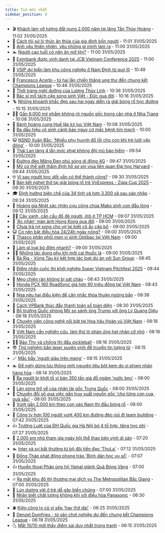 ```yaml
---
title: Tim mới nhất
sidebar_position: 9
---
```


<!-- vnexpress-tin-moi-nhat:START -->
- 🎬 [Khách làm vỡ tượng đất nung 2.000 năm tại lăng Tần Thủy Hoàng](https://vnexpress.net/khach-lam-vo-tuong-dat-nung-2-000-nam-tai-lang-tan-thuy-hoang-4892889.html) - 11:02 31/05/2025
- 🐎 [Cách tôi xử lý thức ăn thừa của gia đình bốn người](https://vnexpress.net/thuc-an-thua-rac-thuc-pham-cach-nha-toi-xu-ly-4892807.html) - 11:01 31/05/2025
- 🦍 [Anh yêu thiên nhiên, yêu những gì mình làm ra](https://vnexpress.net/anh-yeu-thien-nhien-yeu-nhung-gi-minh-lam-ra-4892094.html) - 11:00 31/05/2025
- 🏊 [Người cao tuổi có nên ăn mỡ lợn?](https://vnexpress.net/nguoi-cao-tuoi-co-nen-an-mo-lon-4887394.html) - 11:00 31/05/2025
- 🎊 [Eximbank được vinh danh tại JCB Vietnam Conference 2025](https://vnexpress.net/eximbank-duoc-vinh-danh-tai-jcb-vietnam-conference-2025-4892890.html) - 11:00 31/05/2025
- 🎃 [VSIP dự kiến làm khu công nghiệp ở Nam Định từ quý III](https://vnexpress.net/vsip-du-kien-lam-khu-cong-nghiep-o-nam-dinh-tu-quy-iii-4892809.html) - 10:49 31/05/2025
- 🧰 [Francesco Acerbi – từ hai lần chiến thắng ung thư đến chung kết Champions League](https://vnexpress.net/francesco-acerbi-tu-hai-lan-chien-thang-ung-thu-den-chung-ket-champions-league-4892884.html) - 10:46 31/05/2025
- 🔭 [Thời trang nghỉ dưỡng của Lương Thùy Linh](https://vnexpress.net/thoi-trang-nghi-duong-cua-luong-thuy-linh-4892657.html) - 10:36 31/05/2025
- 🫶 [Bác sĩ mổ tách cặp song sinh Việt - Đức qua đời](https://vnexpress.net/bac-si-mo-tach-cap-song-sinh-viet-duc-qua-doi-4892882.html) - 10:16 31/05/2025
- 🪜 [Những khoảnh khắc đẹp sau hai ngày diễn ra giải bóng rổ học đường](https://vnexpress.net/nhung-khoanh-khac-dep-sau-hai-ngay-dien-ra-giai-bong-ro-hoc-duong-4892886.html) - 10:15 31/05/2025
- 👨‍🏫 [Gần 6.000 mỹ phẩm không rõ nguồn gốc trong căn nhà ở Nha Trang](https://vnexpress.net/gan-6-000-my-pham-khong-ro-nguon-goc-trong-can-nha-o-nha-trang-4892865.html) - 10:08 31/05/2025
- 🎊 [Bánh hoàng cung Huế lập kỷ lục Việt Nam](https://vnexpress.net/banh-hoang-cung-hue-lap-ky-luc-viet-nam-4892827.html) - 10:08 31/05/2025
- 🎊 [Ba dấu hiệu vô sinh cảnh báo nguy cơ mắc bệnh tim mạch](https://vnexpress.net/ba-dau-hieu-vo-sinh-canh-bao-nguy-co-mac-benh-tim-mach-4892840.html) - 10:00 31/05/2025
- 😺 [NSND Xuân Bắc: &#39;Nhiều phụ huynh đổ lỗi cho con khi trẻ lười vận động&#39;](https://vnexpress.net/nsnd-xuan-bac-nhieu-phu-huynh-do-loi-cho-con-khi-tre-luoi-van-dong-4892708.html) - 10:00 31/05/2025
- 🐘 [Thái Lan tăng 4 lần mức phạt không đội mũ bảo hiểm](https://vnexpress.net/thai-lan-tang-4-lan-muc-phat-khong-doi-mu-bao-hiem-4892863.html) - 09:54 31/05/2025
- 🌁 [Đường đèo Măng Đen phủ sóng di động 4G](https://vnexpress.net/duong-deo-mang-den-phu-song-di-dong-4g-4892817.html) - 09:47 31/05/2025
- 🐲 [Mỹ có thể siết thẩm định hồ sơ xin visa liên quan Đại học Harvard](https://vnexpress.net/my-co-the-siet-tham-dinh-ho-so-xin-visa-lien-quan-dai-hoc-harvard-4892841.html) - 09:44 31/05/2025
- 🤓 [Vì sao người học dốt vẫn có thể thành công?](https://vnexpress.net/vi-sao-nguoi-hoc-dot-van-co-the-thanh-cong-4607781.html) - 09:30 31/05/2025
- 💪 [Bán kết nghẹt thở tại giải bóng rổ trẻ VnExpress - Ziaja Cup 2025](https://vnexpress.net/ban-ket-nghet-tho-tai-giai-bong-ro-tre-vnexpress-ziaja-cup-2025-4892871.html) - 09:30 31/05/2025
- 🎓 [Định hướng biên chế của 34 tỉnh và hơn 3.300 xã sau sáp nhập](https://vnexpress.net/dinh-huong-bien-che-cua-34-tinh-va-hon-3-300-xa-sau-sap-nhap-4892854.html) - 09:24 31/05/2025
- 🫣 [Hoàng gia Nhật xác nhận cựu công chúa Mako sinh con đầu lòng](https://vnexpress.net/hoang-gia-nhat-xac-nhan-cuu-cong-chua-mako-sinh-con-dau-long-4892835.html) - 09:12 31/05/2025
- 🧑‍💻 [Cây xanh, cần cẩu đổ đè người, ôtô ở TP HCM](https://vnexpress.net/cay-xanh-can-cau-do-de-nguoi-oto-o-tp-hcm-4892850.html) - 09:07 31/05/2025
- 🐲 [&#39;Ác nhân&#39; màn ảnh Hong Kong qua đời](https://vnexpress.net/ac-nhan-man-anh-hong-kong-qua-doi-4892830.html) - 09:00 31/05/2025
- 🌝 [Chưa trả nợ xong cho vợ lại biết cô ấy cặp bồ](https://vnexpress.net/chua-tra-no-xong-cho-vo-lai-biet-co-ay-cap-bo-4892691.html) - 09:00 31/05/2025
- 😺 [Có nên bật điều hòa 24/24h ngày nóng?](https://vnexpress.net/co-nen-bat-dieu-hoa-24-24h-ngay-nong-4890837.html) - 09:00 31/05/2025
- 🐎 [Thasco phân phối men vi sinh Optibac tại Việt Nam](https://vnexpress.net/thasco-phan-phoi-men-vi-sinh-optibac-tai-viet-nam-4892862.html) - 09:00 31/05/2025
- 🎡 [Làm gì loại bỏ đờm nhanh?](https://vnexpress.net/lam-gi-loai-bo-dom-nhanh-4892804.html) - 09:00 31/05/2025
- 👨‍🏫 [Những tác dụng phụ khi mới cai thuốc lá](https://vnexpress.net/nhung-tac-dung-phu-khi-moi-cai-thuoc-la-4892735.html) - 09:00 31/05/2025
- 🦆 [Bà Rịa - Vũng Tàu ký kết hợp tác loạt dự án với Sun Group](https://vnexpress.net/ba-ria-vung-tau-ky-ket-hop-tac-loat-du-an-voi-sun-group-4892797.html) - 08:45 31/05/2025
- 🚦 [Điểm nhấn cuộc thi khởi nghiệp Super Vietnam Pitchfest 2025](https://vnexpress.net/diem-nhan-cuoc-thi-khoi-nghiep-super-vietnam-pitchfest-2025-4892853.html) - 08:44 31/05/2025
- 💫 [Mẹo chiên rán không bị sát chảo](https://vnexpress.net/meo-chien-ran-khong-bi-sat-chao-4892855.html) - 08:43 31/05/2025
- 🎉 [Honda PCX 160 RoadSync giá hơn 90 triệu đồng tại Việt Nam](https://vnexpress.net/honda-pcx-160-roadsync-gia-hon-90-trieu-dong-tai-viet-nam-4892772.html) - 08:43 31/05/2025
- 🌋 [Nga nêu hai điều kiện để cân nhắc thỏa thuận ngừng bắn](https://vnexpress.net/nga-neu-hai-dieu-kien-de-can-nhac-thoa-thuan-ngung-ban-4892831.html) - 08:38 31/05/2025
- 🤖 [Cách VPBank thúc đẩy thanh toán số toàn diện](https://vnexpress.net/cach-vpbank-thuc-day-thanh-toan-so-toan-dien-4892832.html) - 08:30 31/05/2025
- 🦏 [Bộ trưởng Quốc phòng Mỹ so sánh ông Trump với ông Lý Quang Diệu](https://vnexpress.net/bo-truong-quoc-phong-my-so-sanh-ong-trump-voi-ong-ly-quang-dieu-4892815.html) - 08:18 31/05/2025
- 🦩 [Chuyên viên công nghệ nổi bật tại Hoa hậu Hoàn vũ Việt Nam](https://vnexpress.net/chuyen-vien-cong-nghe-noi-bat-tai-hoa-hau-hoan-vu-viet-nam-4891953.html) - 08:18 31/05/2025
- 👺 [Việt Nam cần nghiên cứu, làm thử lò phản ứng hạt nhân cỡ nhỏ](https://vnexpress.net/viet-nam-can-nghien-cuu-lam-thu-lo-phan-ung-hat-nhan-co-nho-4892777.html) - 08:16 31/05/2025
- 🧑‍🏫 [Bảo Thy và chồng thi đấu pickleball](https://vnexpress.net/bao-thy-va-chong-thi-dau-pickleball-4892775.html) - 08:16 31/05/2025
- 😎 [Thử nghiệm bắn laser xuyên vịnh để truyền tin lượng tử](https://vnexpress.net/thu-nghiem-ban-laser-xuyen-vinh-de-truyen-tin-luong-tu-4892346.html) - 08:15 31/05/2025
- 🪄 [Mắc bẫy &#39;người giàu trên mạng&#39;](https://vnexpress.net/mac-bay-nguoi-giau-tren-mang-4892833.html) - 08:15 31/05/2025
- 🏊 [Đề nghị dừng lưu thông một nguyên liệu bột kem do vi phạm nhãn hàng hóa](https://vnexpress.net/de-nghi-dung-luu-thong-mot-nguyen-lieu-bot-kem-do-vi-pham-nhan-hang-hoa-4892825.html) - 08:14 31/05/2025
- 💃 [Ba người bị khởi tố vì bán 350 tấn giá đỗ ngâm &#39;nước kẹo&#39;](https://vnexpress.net/ba-nguoi-bi-khoi-to-vi-ban-350-tan-gia-do-ngam-nuoc-keo-4892823.html) - 08:00 31/05/2025
- 🦆 [Làn sóng trở về của nhân tài gốc Trung Quốc](https://vnexpress.net/lan-song-tro-ve-cua-nhan-tai-goc-trung-quoc-4892806.html) - 08:00 31/05/2025
- 🎊 [Chuyển đổi số qua việc gắn truy xuất nguồn gốc &#39;cho từng con cua, quả sầu&#39;](https://vnexpress.net/chuyen-doi-so-qua-viec-gan-truy-xuat-nguon-goc-cho-tung-con-cua-qua-sau-4892541.html) - 08:00 31/05/2025
- 👺 [Vượt gần 2.000 km theo con vào Nam thi đấu bóng rổ](https://vnexpress.net/vuot-gan-2-000-km-theo-con-vao-nam-thi-dau-bong-ro-4892803.html) - 08:00 31/05/2025
- 🎡 [Công ty hơn 100 người vượt 400 km đường đèo núi đi team building](https://vnexpress.net/genz-tron-teambuilding-vi-sao-4892824.html) - 07:42 31/05/2025
- 👍 [Trường Luật của ĐH Quốc gia Hà Nội bỏ 4 tổ hợp, tăng học phí](https://vnexpress.net/to-hop-xet-tuyen-hoc-phi-truong-dai-hoc-luat-dai-hoc-quoc-gia-ha-noi-4892814.html) - 07:27 31/05/2025
- 🐎 [2.000 em nhỏ tham gia ngày hội thể thao bên vịnh di sản](https://vnexpress.net/2-000-em-nho-tham-gia-ngay-hoi-the-thao-ben-vinh-di-san-4892802.html) - 07:20 31/05/2025
- 🏊 [Inter và sự bất thường từ bộ đôi tiền đạo &#39;ThuLa&#39;](https://vnexpress.net/inter-va-su-bat-thuong-tu-bo-doi-tien-dao-thula-4892715.html) - 07:12 31/05/2025
- 🦩 [Đồng Tháp phát động phong trào &#39;Bình dân học vụ số&#39;](https://vnexpress.net/dong-thap-phat-dong-phong-trao-binh-dan-hoc-vu-so-4892781.html) - 07:07 31/05/2025
- 👍 [Huyền thoại Pháp ủng hộ Yamal giành Quả Bóng Vàng](https://vnexpress.net/huyen-thoai-phap-ung-ho-yamal-gianh-qua-bong-vang-4892538.html) - 07:00 31/05/2025
- 🔥 [Ra mắt khu đô thị thương mại dịch vụ The Metropolitan Bắc Giang](https://vnexpress.net/ra-mat-khu-do-thi-thuong-mai-dich-vu-the-metropolitan-bac-giang-4892788.html) - 07:00 31/05/2025
- 💄 [Lún dương vật ở trẻ dễ gây biến chứng](https://vnexpress.net/lun-duong-vat-o-tre-de-gay-bien-chung-4892767.html) - 07:00 31/05/2025
- 🤡 [Nhận biết chất lượng không khí với điều hòa Panasonic](https://vnexpress.net/nhan-biet-chat-luong-khong-khi-voi-dieu-hoa-panasonic-4887875.html) - 06:30 31/05/2025
- ⛽️ [Kiện công ty cũ vì sếp &#39;hay thở dài&#39;](https://vnexpress.net/kien-cong-ty-cu-vi-sep-hay-tho-dai-4892790.html) - 06:25 31/05/2025
- 🚀 [Denzel Dumfries - từ sân chơi nghiệp dư đến chung kết Champions League](https://vnexpress.net/denzel-dumfries-tu-san-choi-nghiep-du-den-chung-ket-champions-league-4892700.html) - 06:19 31/05/2025
- 🌜 [Mắt 10/10 mới thấy điểm sai duy nhất trong tranh](https://vnexpress.net/cau-do-iq-thu-tai-tinh-mat-mat-10-10-moi-thay-diem-sai-duy-nhat-trong-tranh-4892344.html) - 06:15 31/05/2025<!-- vnexpress-tin-moi-nhat:END -->
